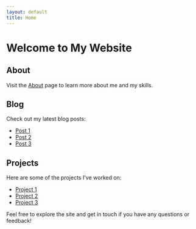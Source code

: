 ```yaml
---
layout: default
title: Home
---
```


# Welcome to My Website

## About

Visit the [About](about.html) page to learn more about me and my skills.

## Blog

Check out my latest blog posts:

- [Post 1](blog/post-1.html)
- [Post 2](blog/post-2.html)
- [Post 3](blog/post-3.html)

## Projects

Here are some of the projects I've worked on:

- [Project 1](projects/project-1.html)
- [Project 2](projects/project-2.html)
- [Project 3](projects/project-3.html)

Feel free to explore the site and get in touch if you have any questions or feedback!
